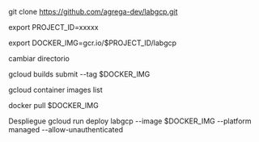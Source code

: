 git clone https://github.com/agrega-dev/labgcp.git

export PROJECT_ID=xxxxx

export DOCKER_IMG=gcr.io/$PROJECT_ID/labgcp

cambiar directorio

gcloud builds submit --tag $DOCKER_IMG

gcloud container images list

docker pull $DOCKER_IMG

Despliegue
gcloud run deploy labgcp --image $DOCKER_IMG  --platform managed --allow-unauthenticated

